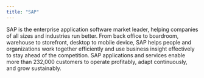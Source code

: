 ```yaml
---
title: "SAP"
---
```


SAP is the enterprise application software market leader, helping companies of all sizes and industries run better. From back office to boardroom, warehouse to storefront, desktop to mobile device, SAP helps people and organizations work together efficiently and use business insight effectively to stay ahead of the competition. SAP applications and services enable more than 232,000 customers to operate profitably, adapt continuously, and grow sustainably.

